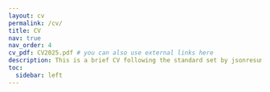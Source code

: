 ```yaml
---
layout: cv
permalink: /cv/
title: CV
nav: true
nav_order: 4
cv_pdf: CV2025.pdf # you can also use external links here
description: This is a brief CV following the standard set by jsonresume.org. For the complete version, follow the link to the PDF.
toc:
  sidebar: left
---
```


